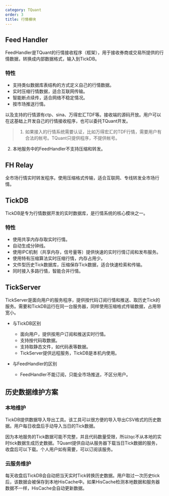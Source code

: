 ```yaml
---
category: TQuant
order: 3
title: 行情模块
---
```


## Feed Handler

FeedHandler是TQuant的行情接收程序（框架），用于接收券商或交易所提供的行情数据，转换成内部数据格式，输入到TickDB。

### 特性

- 支持类似数据库表结构的方式定义自己的行情数据。
- 实时压缩行情数据，适合互联网传输。
- 智能断点续传，适合网络不稳定情况。
- 按市场推送行情。

以及支持的行情源有ctp、sina、万得宏汇TDF等。接收端的源码开放。用户可以在这基础上开发自己的行情接收程序，也可以委托TQuant开发。

> 1. 如果接入的行情系统需要认证，比如万得宏汇的TDF行情，需要用户有合法的帐号。TQuant只提供程序，不提供帐号。
  2. 本地服务中的FeedHandler不支持压缩和转发。

## FH Relay

全市场行情实时转发程序。使用压缩格式传输，适合互联网、专线转发全市场行情。

## TickDB

TickDB是专为行情数据开发的实时数据库，是行情系统的核心模块之一。

### 特性

- 使用共享内存存取实时行情。
- 自动生成分钟线。
- 使用IPC机制（共享内存，信号量等）提供快速的实时行情订阅和发布服务。
- 使用特有压缩算法实时压缩行情，内存占用少。
- 文件型历史Tick数据库，压缩保存Tick数据，适合快速检索和传输。
- 同时接入多路行情，智能合并行情。

## TickServer

TickServer是面向用户的服务程序，提供按代码订阅行情和推送、取历史Tick的服务。需要和TickDB运行在同一台服务器，同样使用压缩格式传输数据，占用带宽小。

- 与TickDB区别
  - 面向用户，提供按用户订阅和推送实时行情。
  - 支持按代码取数据。
  - 支持取静态文件，如代码表等数据。
  - TickServer提供远程服务，TickDB是本机内使用。

- 与FeedHandler的区别
  - FeedHandler不能订阅，只能全市场推送，不区分用户。

## 历史数据维护方案

### 本地维护

TickDB提供数据导入导出工具。该工具可以很方便的导入导出CSV格式的历史数据。用户每日收盘后手动导入当日的Tick数据。

因为本地服务的Tick数据可能不完整，并且代码数量受限，所以tqc不从本地的实时tick数据生成历史数据。TQuant提供自动从服务器下载当日Tick数据的服务，收盘后可以下载。个人用户如有需要，可以订阅该服务。

### 云服务维护

每天收盘后TickDB会自动把当天实时Tick转换历史数据。用户取过一次历史tick后，该数据会被保存到本地HisCache中。如果HisCache检测本地数据和服务器数据不一样，HisCache会自动更新数据。
